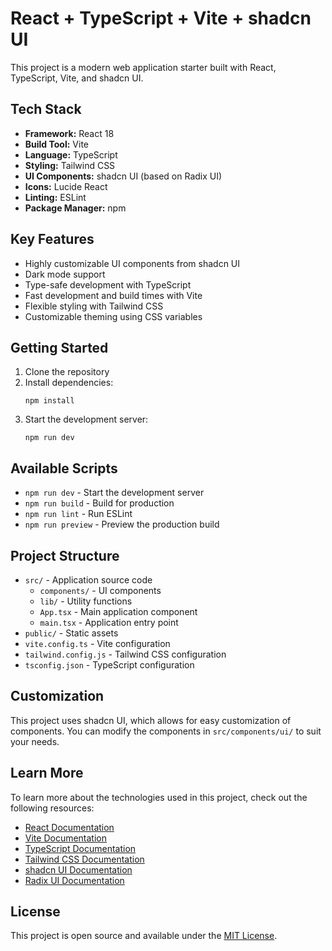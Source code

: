# React + TypeScript + Vite + shadcn UI

This project is a modern web application starter built with React, TypeScript, Vite, and shadcn UI.

## Tech Stack

- **Framework:** React 18
- **Build Tool:** Vite
- **Language:** TypeScript
- **Styling:** Tailwind CSS
- **UI Components:** shadcn UI (based on Radix UI)
- **Icons:** Lucide React
- **Linting:** ESLint
- **Package Manager:** npm

## Key Features

- Highly customizable UI components from shadcn UI
- Dark mode support
- Type-safe development with TypeScript
- Fast development and build times with Vite
- Flexible styling with Tailwind CSS
- Customizable theming using CSS variables

## Getting Started

1. Clone the repository
2. Install dependencies:
   ```
   npm install
   ```
3. Start the development server:
   ```
   npm run dev
   ```

## Available Scripts

- `npm run dev` - Start the development server
- `npm run build` - Build for production
- `npm run lint` - Run ESLint
- `npm run preview` - Preview the production build

## Project Structure

- `src/` - Application source code
  - `components/` - UI components
  - `lib/` - Utility functions
  - `App.tsx` - Main application component
  - `main.tsx` - Application entry point
- `public/` - Static assets
- `vite.config.ts` - Vite configuration
- `tailwind.config.js` - Tailwind CSS configuration
- `tsconfig.json` - TypeScript configuration

## Customization

This project uses shadcn UI, which allows for easy customization of components. You can modify the components in `src/components/ui/` to suit your needs.

## Learn More

To learn more about the technologies used in this project, check out the following resources:

- [React Documentation](https://reactjs.org/)
- [Vite Documentation](https://vitejs.dev/)
- [TypeScript Documentation](https://www.typescriptlang.org/)
- [Tailwind CSS Documentation](https://tailwindcss.com/)
- [shadcn UI Documentation](https://ui.shadcn.com/)
- [Radix UI Documentation](https://www.radix-ui.com/)

## License

This project is open source and available under the [MIT License](LICENSE).
